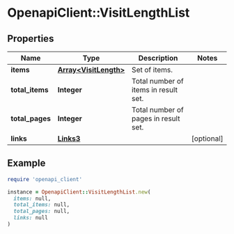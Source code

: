 # OpenapiClient::VisitLengthList

## Properties

| Name | Type | Description | Notes |
| ---- | ---- | ----------- | ----- |
| **items** | [**Array&lt;VisitLength&gt;**](VisitLength.md) | Set of items. |  |
| **total_items** | **Integer** | Total number of items in result set. |  |
| **total_pages** | **Integer** | Total number of pages in result set. |  |
| **links** | [**Links3**](Links3.md) |  | [optional] |

## Example

```ruby
require 'openapi_client'

instance = OpenapiClient::VisitLengthList.new(
  items: null,
  total_items: null,
  total_pages: null,
  links: null
)
```

